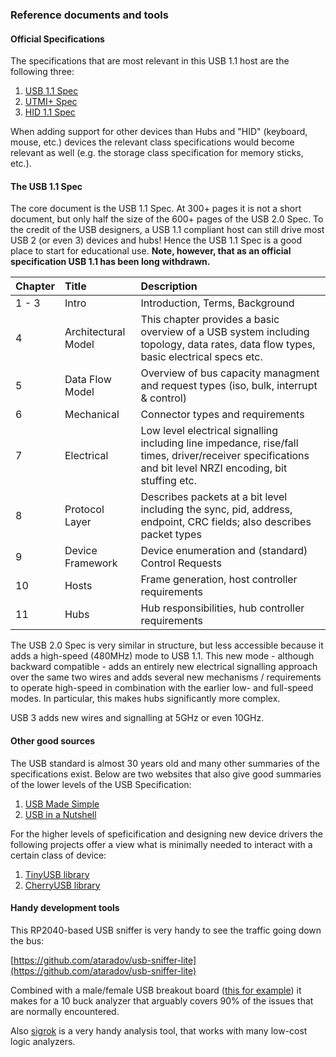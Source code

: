### Reference documents and tools

#### Official Specifications

The specifications that are most relevant in this USB 1.1 host are the following three:

1. [USB 1.1 Spec](https://fabiensanglard.net/usbcheat/usb1.1.pdf)
2. [UTMI+ Spec](https://www.nxp.com/docs/en/brochure/UTMI-PLUS-SPECIFICATION.pdf)
3. [HID 1.1 Spec](https://www.usb.org/sites/default/files/hid1_11.pdf)

When adding support for other devices than Hubs and "HID" (keyboard, mouse, etc.) devices the relevant class specifications would become relevant as well (e.g. the storage class specification for memory sticks, etc.).

#### The USB 1.1 Spec

The core document is the USB 1.1 Spec. At 300+ pages it is not a short document, but only half the size of the 600+ pages of the USB 2.0 Spec. To the credit of the USB designers, a USB 1.1 compliant host can still drive most USB 2 (or even 3) devices and hubs! Hence the USB 1.1 Spec is a good place to start for educational use. **Note, however, that as an official specification USB 1.1 has been long withdrawn.**

| Chapter | Title | Description |
| ------- |:----- |:----------- |
| 1 - 3   | Intro | Introduction, Terms, Background
| 4       | Architectural Model | This chapter provides a basic overview of a USB system including topology, data rates, data flow types, basic electrical specs etc.
| 5	       | Data Flow Model | Overview of bus capacity managment and request types (iso, bulk, interrupt & control)
| 6       | Mechanical	| Connector types and requirements
| 7       | Electrical	| Low level electrical signalling including line impedance, rise/fall times, driver/receiver specifications and bit level NRZI encoding, bit stuffing etc.
| 8       | Protocol Layer | Describes packets at a bit level including the sync, pid, address, endpoint, CRC fields; also describes packet types
| 9       | Device Framework | Device enumeration and (standard) Control Requests
| 10      | Hosts | Frame generation, host controller requirements
| 11      | Hubs	| Hub responsibilities, hub controller requirements

The USB 2.0 Spec is very similar in structure, but less accessible because it adds a high-speed (480MHz) mode to USB 1.1. This new mode - although backward compatible - adds an entirely new electrical signalling approach over the same two wires and adds several new mechanisms / requirements to operate high-speed in combination with the earlier low- and full-speed modes. In particular, this makes hubs significantly more complex.

USB 3 adds new wires and signalling at 5GHz or even 10GHz.

#### Other good sources

The USB standard is almost 30 years old and many other summaries of the specifications exist. Below are two websites that also give good summaries of the lower levels of the USB Specification:

1. [USB Made Simple](https://www.usbmadesimple.co.uk)
2. [USB in a Nutshell](https://www-user.tu-chemnitz.de/~heha/hsn/chm/usb.chm/usb1.htm)

For the higher levels of speficification and designing new device drivers the following projects offer a view what is minimally needed to interact with a certain class of device:

1. [TinyUSB library](https://www.usbmadesimple.co.uk)
2. [CherryUSB library](https://github.com/cherry-embedded/CherryUSB)

#### Handy development tools

This RP2040-based USB sniffer is very handy to see the traffic going down the bus:

[https://github.com/ataradov/usb-sniffer-lite](https://github.com/ataradov/usb-sniffer-lite)

Combined with a male/female USB breakout board ([this for example](https://www.aliexpress.us/item/2251832838830634.html)) it makes for a 10 buck analyzer that arguably covers 90% of the issues that are normally encountered.

Also [sigrok](https://sigrok.org/wiki/Main_Page) is a very handy analysis tool, that works with many low-cost logic analyzers.




